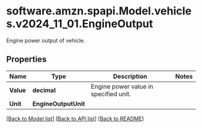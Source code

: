 # software.amzn.spapi.Model.vehicles.v2024_11_01.EngineOutput
Engine power output of vehicle.

## Properties

Name | Type | Description | Notes
------------ | ------------- | ------------- | -------------
**Value** | **decimal** | Engine power value in specified unit. | 
**Unit** | **EngineOutputUnit** |  | 

[[Back to Model list]](../README.md#documentation-for-models) [[Back to API list]](../README.md#documentation-for-api-endpoints) [[Back to README]](../README.md)

